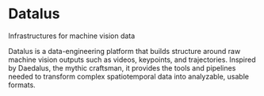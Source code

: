# Datalus
Infrastructures for machine vision data


Datalus is a data-engineering platform that builds structure around raw machine vision outputs such as videos, keypoints, and trajectories. Inspired by Daedalus, the mythic craftsman, it provides the tools and pipelines needed to transform complex spatiotemporal data into analyzable, usable formats.

 
